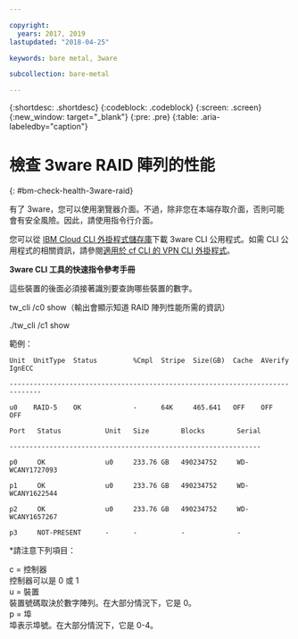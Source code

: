 ```yaml
---

copyright:
  years: 2017, 2019
lastupdated: "2018-04-25"

keywords: bare metal, 3ware 

subcollection: bare-metal

---
```


{:shortdesc: .shortdesc}
{:codeblock: .codeblock}
{:screen: .screen}
{:new_window: target="_blank"}
{:pre: .pre}
{:table: .aria-labeledby="caption"}

# 檢查 3ware RAID 陣列的性能
{: #bm-check-health-3ware-raid}

有了 3ware，您可以使用瀏覽器介面。不過，除非您在本端存取介面，否則可能會有安全風險。因此，請使用指令行介面。

您可以從 [IBM Cloud CLI 外掛程式儲存庫](https://plugins.cloud.ibm.com/ui/repository.html#cf-plugins)下載 3ware CLI 公用程式。如需 CLI 公用程式的相關資訊，請參閱[適用於 cf CLI 的 VPN CLI 外掛程式](https://cloud.ibm.com/docs/cli?topic=cloud-cli-vpn_cli_for_cf)。

**3ware CLI 工具的快速指令參考手冊**

這些裝置的後面必須接著識別要查詢哪些裝置的數字。

tw_cli /c0 show（輸出會顯示知道 RAID 陣列性能所需的資訊）

./tw_cli /c1 show

範例：

    Unit  UnitType  Status         %Cmpl  Stripe  Size(GB)  Cache  AVerify  IgnECC

    ------------------------------------------------------------------------------

    u0    RAID-5    OK             -      64K     465.641   OFF    OFF      OFF    

    Port   Status           Unit   Size        Blocks        Serial

    ---------------------------------------------------------------

    p0     OK               u0     233.76 GB   490234752     WD-WCANY1727093

    p1     OK               u0     233.76 GB   490234752     WD-WCANY1622544

    p2     OK               u0     233.76 GB   490234752     WD-WCANY1657267

    p3     NOT-PRESENT      -      -           -             -

*請注意下列項目：

c = 控制器<br/>
控制器可以是 0 或 1<br/>
u = 裝置<br/>
裝置號碼取決於數字陣列。在大部分情況下，它是 0。<br/>
p = 埠<br/>
埠表示埠號。在大部分情況下，它是 0-4。
